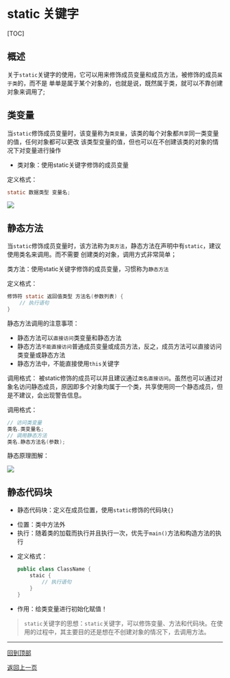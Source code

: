 # static 关键字

[TOC]

## 概述

关于`static`关键字的使用，它可以用来修饰成员变量和成员方法，被修饰的成员`属于类`的，而不是
单单是属于某个对象的，也就是说，既然属于类，就可以不靠创建对象来调用了;

## 类变量
当`static`修饰成员变量时，该变量称为`类变量`，该类的每个对象都`共享`同一类变量的值，任何对象都可以更改
该类型变量的值，但也可以在不创建该类的对象的情况下对变量进行操作

- 类对象：使用static关键字修饰的成员变量

定义格式：

```java
static 数据类型 变量名;
```

![](../img/02-静态static关键字概述.png)

## 静态方法
当`static`修饰成员变量时，该方法称为`类方法`，静态方法在声明中有`static`，建议使用类名来调用。而不需要
创建类的对象，调用方式非常简单；

类方法：使用static关键字修饰的成员变量，习惯称为`静态方法` 

定义格式：

```java
修饰符 static 返回值类型 方法名(参数列表) {
	// 执行语句
}
```

静态方法调用的注意事项：
- 静态方法可以`直接访问`类变量和静态方法
- 静态方法`不能直接访问`普通成员变量或成员方法，反之，成员方法可以直接访问类变量或静态方法
- 静态方法中，不能直接使用`this`关键字

调用格式：
被static修饰的成员可以并且建议通过`类名直接访问`。虽然也可以通过对象名访问静态成员，原因即多个对象均属于一个类，共享使用同一个静态成员，但是不建议，会出现警告信息。

调用格式：
```java
// 访问类变量
类名.类变量名;
// 调用静态方法
类名.静态方法名(参数);
```

静态原理图解：

![](../img/03-静态的内存图.png)

## 静态代码块

- 静态代码块：定义在成员位置，使用`static`修饰的代码块`{}`
 + 位置：类中方法外
 + 执行：随着类的加载而执行并且执行一次，优先于`main()`方法和构造方法的执行

- 定义格式：

   ```java
   public class ClassName {
       staic {
           // 执行语句
       }
   }
   ```

- 作用：给类变量进行初始化赋值！

>`static`关键字的思想：`static`关键字，可以修饰变量、方法和代码块。在使用的过程中，其主要目的还是想在不创建对象的情况下，去调用方法。

------

[回到顶部](#static关键字)

[返回上一页](../../../KnowledgePoint.md)